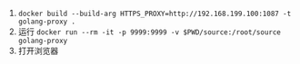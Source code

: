 1. `docker build --build-arg HTTPS_PROXY=http://192.168.199.100:1087 -t golang-proxy .`
2. 运行 `docker run --rm -it -p 9999:9999 -v $PWD/source:/root/source golang-proxy`
3. 打开浏览器